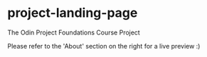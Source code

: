 # project-landing-page
The Odin Project Foundations Course Project

Please refer to the 'About' section on the right for a live preview :)
